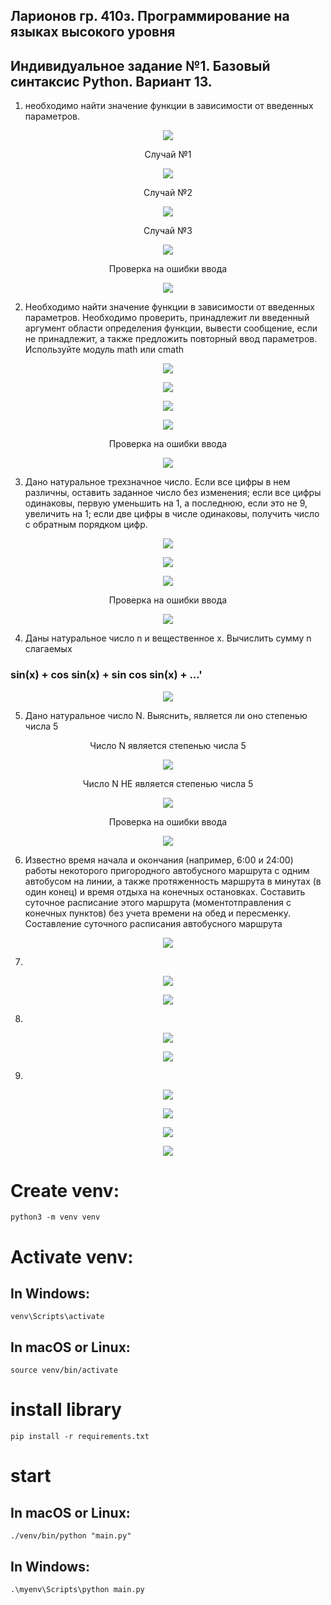 ## Ларионов гр. 410з. Программирование на языках высокого уровня
## Индивидуальное задание №1. Базовый синтаксис Python. Вариант 13.

1. необходимо найти значение функции в зависимости от
введенных параметров.
<figure>
   <p align="center">
      <img src="https://github.com/dr-number/semestr8-Individual_task_1--Basic_Python_syntax-Var13/blob/main/for_read_me/ex_13-1.png">
   </p>
</figure>
<figure>
   <p align="center">Случай №1</p>
   <p align="center">
      <img src="https://github.com/dr-number/semestr8-Individual_task_1--Basic_Python_syntax-Var13/blob/main/for_read_me/13-1-1.png">
   </p>
</figure>
<figure>
   <p align="center">Случай №2</p>
   <p align="center">
      <img src="https://github.com/dr-number/semestr8-Individual_task_1--Basic_Python_syntax-Var13/blob/main/for_read_me/13-1-2.png">
   </p>
</figure>
<figure>
   <p align="center">Случай №3</p>
   <p align="center">
      <img src="https://github.com/dr-number/semestr8-Individual_task_1--Basic_Python_syntax-Var13/blob/main/for_read_me/13-1-3.png">
   </p>
</figure>
<figure>
   <p align="center">Проверка на ошибки ввода</p>
   <p align="center">
      <img src="https://github.com/dr-number/semestr8-Individual_task_1--Basic_Python_syntax-Var13/blob/main/for_read_me/13-1-errors.png">
   </p>
</figure>

2. Необходимо найти значение функции в зависимости от
введенных параметров. Необходимо проверить, принадлежит ли введенный
аргумент области определения функции, вывести сообщение, если не
принадлежит, а также предложить повторный ввод параметров. Используйте
модуль math или cmath
<figure>
   <p align="center">
      <img src="https://github.com/dr-number/semestr8-Individual_task_1--Basic_Python_syntax-Var13/blob/main/for_read_me/ex_13-2.png">
   </p>
</figure>

<figure>
   <p align="center">
      <img src="https://github.com/dr-number/semestr8-Individual_task_1--Basic_Python_syntax-Var13/blob/main/for_read_me/13-2-1.png">
   </p>
</figure>
<figure>
   <p align="center">
      <img src="https://github.com/dr-number/semestr8-Individual_task_1--Basic_Python_syntax-Var13/blob/main/for_read_me/13-2-2.png">
   </p>
</figure>
<figure>
   <p align="center">
      <img src="https://github.com/dr-number/semestr8-Individual_task_1--Basic_Python_syntax-Var13/blob/main/for_read_me/13-2-3.png">
   </p>
</figure>
<figure>
   <p align="center">Проверка на ошибки ввода</p>
   <p align="center">
      <img src="https://github.com/dr-number/semestr8-Individual_task_1--Basic_Python_syntax-Var13/blob/main/for_read_me/13-2-errors.png">
   </p>
</figure>

3. Дано натуральное трехзначное число. Если все цифры в нем различны, 
оставить заданное число без изменения; если все цифры одинаковы, первую 
уменьшить на 1, а последнюю, если это не 9, увеличить на 1; если две 
цифры в числе одинаковы, получить число с обратным порядком цифр.
<figure>
   <p align="center">
      <img src="https://github.com/dr-number/semestr8-Individual_task_1--Basic_Python_syntax-Var13/blob/main/for_read_me/13-3-1.png">
   </p>
</figure>
<figure>
   <p align="center">
      <img src="https://github.com/dr-number/semestr8-Individual_task_1--Basic_Python_syntax-Var13/blob/main/for_read_me/13-3-2.png">
   </p>
</figure>
<figure>
   <p align="center">
      <img src="https://github.com/dr-number/semestr8-Individual_task_1--Basic_Python_syntax-Var13/blob/main/for_read_me/13-3-3.png">
   </p>
</figure>
<figure>
   <p align="center">Проверка на ошибки ввода</p>
   <p align="center">
      <img src="https://github.com/dr-number/semestr8-Individual_task_1--Basic_Python_syntax-Var13/blob/main/for_read_me/13-3-errors.png">
   </p>
</figure>

4. Даны натуральное число n и вещественное x. Вычислить сумму n слагаемых 
### sin(x) + cos sin(x) + sin cos sin(x) + ...'
<figure>
   <p align="center">
      <img src="https://github.com/dr-number/semestr8-Individual_task_1--Basic_Python_syntax-Var13/blob/main/for_read_me/13-4-1.png">
   </p>
</figure>

5. Дано натуральное число N. Выяснить, является ли оно степенью числа 5
<figure>
   <p align="center">Число N является степенью числа 5</p>
   <p align="center">
      <img src="https://github.com/dr-number/semestr8-Individual_task_1--Basic_Python_syntax-Var13/blob/main/for_read_me/13-5-yes.png">
   </p>
</figure>
<figure>
   <p align="center">Число N НЕ является степенью числа 5</p>
   <p align="center">
      <img src="https://github.com/dr-number/semestr8-Individual_task_1--Basic_Python_syntax-Var13/blob/main/for_read_me/13-5-no.png">
   </p>
</figure>
<figure>
   <p align="center">Проверка на ошибки ввода</p>
   <p align="center">
      <img src="https://github.com/dr-number/semestr8-Individual_task_1--Basic_Python_syntax-Var13/blob/main/for_read_me/13-5-errors.png">
   </p>
</figure>

6. Известно время начала и окончания (например, 6:00 и 24:00) 
работы некоторого пригородного автобусного маршрута с одним 
автобусом на линии, а также протяженность маршрута в минутах 
(в один конец) и время отдыха на конечных остановках. 
Составить суточное расписание этого маршрута (моментотправления 
с конечных пунктов) без учета времени на обед и пересменку.
Составление суточного расписания автобусного маршрута
<figure>
   <p align="center">
      <img src="https://github.com/dr-number/semestr8-Individual_task_1--Basic_Python_syntax-Var13/blob/main/for_read_me/13-6-1.png">
   </p>
</figure>

7. 
<figure>
   <p align="center">
      <img src="https://github.com/dr-number/semestr8-Individual_task_1--Basic_Python_syntax-Var13/blob/main/for_read_me/ex_13-7.png">
   </p>
</figure>
<figure>
   <p align="center">
      <img src="https://github.com/dr-number/semestr8-Individual_task_1--Basic_Python_syntax-Var13/blob/main/for_read_me/13-7-1.png">
   </p>
</figure>

8. 
<figure>
   <p align="center">
      <img src="https://github.com/dr-number/semestr8-Individual_task_1--Basic_Python_syntax-Var13/blob/main/for_read_me/ex_13-8.png">
   </p>
</figure>
<figure>
   <p align="center">
      <img src="https://github.com/dr-number/semestr8-Individual_task_1--Basic_Python_syntax-Var13/blob/main/for_read_me/13-8-1.png">
   </p>
</figure>

9. 
<figure>
   <p align="center">
      <img src="https://github.com/dr-number/semestr8-Individual_task_1--Basic_Python_syntax-Var13/blob/main/for_read_me/ex_13-9.png">
   </p>
</figure>
<figure>
   <p align="center">
      <img src="https://github.com/dr-number/semestr8-Individual_task_1--Basic_Python_syntax-Var13/blob/main/for_read_me/13-9-1.png">
   </p>
</figure>
<figure>
   <p align="center">
      <img src="https://github.com/dr-number/semestr8-Individual_task_1--Basic_Python_syntax-Var13/blob/main/for_read_me/13-9-2.png">
   </p>
</figure>
<figure>
   <p align="center">
      <img src="https://github.com/dr-number/semestr8-Individual_task_1--Basic_Python_syntax-Var13/blob/main/for_read_me/13-9-3.png">
   </p>
</figure>


# Create venv:
    python3 -m venv venv

# Activate venv:
## In Windows:
    venv\Scripts\activate
     
## In macOS or Linux:
    source venv/bin/activate

# install library
    pip install -r requirements.txt

# start 
## In macOS or Linux:
    ./venv/bin/python "main.py"

## In Windows:
    .\myenv\Scripts\python main.py
